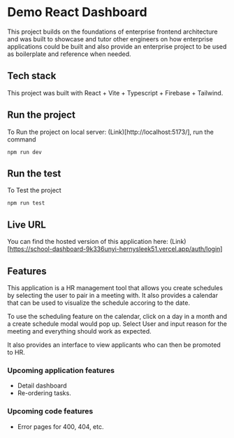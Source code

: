 # Demo React Dashboard

This project builds on the foundations of enterprise frontend architecture and was built to showcase and tutor other engineers on how enterprise applications could
be built and also provide an enterprise project to be used as boilerplate and reference when needed.

## Tech stack

This project was built with React + Vite + Typescript + Firebase + Tailwind.


## Run the project

To Run the project on local server: (Link)[http://localhost:5173/], run the command

```
npm run dev
```

## Run the test

To Test the project

```
npm run test
```


## Live URL

You can find the hosted version of this application here: (Link)[https://school-dashboard-9k336unyi-hernysleek51.vercel.app/auth/login]


## Features

This application is a HR management tool that allows you create schedules by selecting the user to pair in a meeting with.
It also provides a calendar that can be used to visualize the schedule accoring to the date.

To use the scheduling feature on the calendar, click on a day in a month and a create schedule modal would pop up.
Select User and input reason for the meeting and everything should work as expected.

It also provides an interface to view applicants who can then be promoted to HR.

### Upcoming application features

- Detail dashboard
- Re-ordering tasks.

### Upcoming code features

- Error pages for 400, 404, etc.
